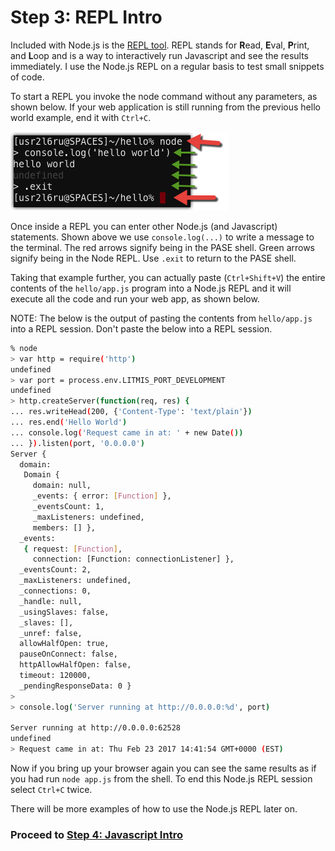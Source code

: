 # Step 3: REPL Intro

Included with Node.js is the [REPL tool](https://nodejs.org/api/repl.html). REPL stands for **R**ead, **E**val, **P**rint, and **L**oop and is a way to interactively run Javascript and see the results immediately. I use the Node.js REPL on a regular basis to test small snippets of code.

To start a REPL you invoke the node command without any parameters, as shown below. If your web application is still running from the previous hello world example, end it with `Ctrl+C`.

![image alt text](../img/image_11.png)

Once inside a REPL you can enter other Node.js \(and Javascript\) statements. Shown above we use `console.log(...)` to write a message to the terminal. The red arrows signify being in the PASE shell. Green arrows signify being in the Node REPL. Use `.exit` to return to the PASE shell.

Taking that example further, you can actually paste \(`Ctrl+Shift+V`\) the entire contents of the `hello/app.js` program into a Node.js REPL and it will execute all the code and run your web app, as shown below.

NOTE: The below is the output of pasting the contents from `hello/app.js` into a REPL session. Don't paste the below into a REPL session.

```bash
% node                                                        
> var http = require('http')                                                    
undefined                                                                       
> var port = process.env.LITMIS_PORT_DEVELOPMENT                                
undefined                                                                       
> http.createServer(function(req, res) {                                        
... res.writeHead(200, {'Content-Type': 'text/plain'})                          
... res.end('Hello World')                                                      
... console.log('Request came in at: ' + new Date())                            
... }).listen(port, '0.0.0.0')                                                  
Server {                                                                        
  domain:                                                                       
   Domain {                                                                     
     domain: null,                                                              
     _events: { error: [Function] },                                            
     _eventsCount: 1,                                                           
     _maxListeners: undefined,                                                  
     members: [] },                                                             
  _events:                                                                      
   { request: [Function],                                                       
     connection: [Function: connectionListener] },                              
  _eventsCount: 2,                                                              
  _maxListeners: undefined,                                                     
  _connections: 0,                                                              
  _handle: null,                                                                
  _usingSlaves: false,                                                          
  _slaves: [],                                                                  
  _unref: false,                                                                
  allowHalfOpen: true,                                                          
  pauseOnConnect: false,                                                        
  httpAllowHalfOpen: false,                                                     
  timeout: 120000,                                                              
  _pendingResponseData: 0 }                                                     
>                                                                               
> console.log('Server running at http://0.0.0.0:%d', port)                      

Server running at http://0.0.0.0:62528                                          
undefined                                                                       
> Request came in at: Thu Feb 23 2017 14:41:54 GMT+0000 (EST)
```

Now if you bring up your browser again you can see the same results as if you had run `node app.js` from the shell. To end this Node.js REPL session select `Ctrl+C` twice.

There will be more examples of how to use the Node.js REPL later on.

### Proceed to [Step 4: Javascript Intro](step-4-javascript-a-quick-intro.md)
